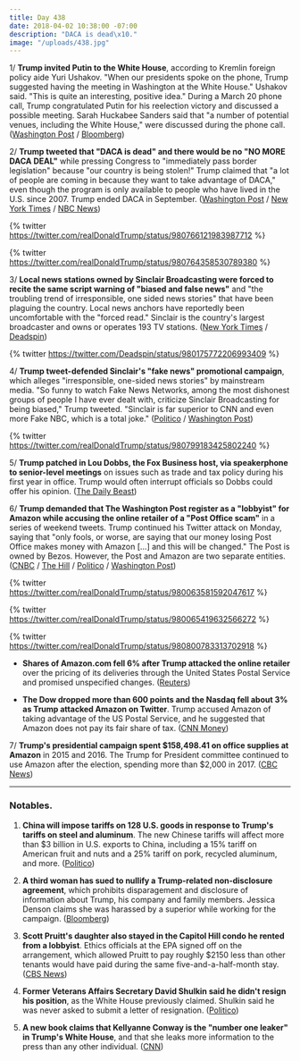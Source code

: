```yaml
---
title: Day 438
date: 2018-04-02 10:38:00 -07:00
description: "DACA is dead\x10."
image: "/uploads/438.jpg"
---
```


1/ **Trump invited Putin to the White House**, according to Kremlin foreign policy aide Yuri Ushakov. "When our presidents spoke on the phone, Trump suggested having the meeting in Washington at the White House." Ushakov said. "This is quite an interesting, positive idea."  During a March 20 phone call, Trump congratulated Putin for his reelection victory and discussed a possible meeting. Sarah Huckabee Sanders said that "a number of potential venues, including the White House," were discussed during the phone call. ([Washington Post](https://www.washingtonpost.com/world/trump-proposed-putin-visit-white-house-in-march-20-phone-call-kremlin-says/2018/04/02/b0727634-367b-11e8-acd5-35eac230e514_story.html) / [Bloomberg](https://www.bloomberg.com/news/articles/2018-04-02/trump-invited-putin-to-white-house-for-summit-kremlin-says))

2/ **Trump tweeted that "DACA is dead" and there would be no "NO MORE DACA DEAL"** while pressing Congress to "immediately pass border legislation" because "our country is being stolen!" Trump claimed that "a lot of people are coming in because they want to take advantage of DACA," even though the program is only available to people who have lived in the U.S. since 2007. Trump ended DACA in September. ([Washington Post](https://www.washingtonpost.com/news/post-politics/wp/2018/04/01/deal-on-daca-no-more-trump-says/?utm_term=.9f9fdd0d5417) / [New York Times](https://www.nytimes.com/2018/04/02/us/politics/trump-immigration-mexico-daca.html) / [NBC News](https://www.nbcnews.com/politics/donald-trump/trump-resumes-daca-blame-game-says-our-country-being-stolen-n861951))

{% twitter https://twitter.com/realDonaldTrump/status/980766121983987712 %}

{% twitter https://twitter.com/realDonaldTrump/status/980764358530789380 %}

3/ **Local news stations owned by Sinclair Broadcasting were forced to recite the same script warning of "biased and false news"** and "the troubling trend of irresponsible, one sided news stories" that have been plaguing the country. Local news anchors have reportedly been uncomfortable with the "forced read." Sinclair is the country's largest broadcaster and owns or operates 193 TV stations. ([New York Times](https://www.nytimes.com/2018/04/02/business/media/sinclair-news-anchors-script.html) / [Deadspin](https://twitter.com/Deadspin/status/980175772206993409))

{% twitter https://twitter.com/Deadspin/status/980175772206993409 %}

4/ **Trump tweet-defended Sinclair's "fake news" promotional campaign**, which alleges "irresponsible, one-sided news stories" by mainstream media. "So funny to watch Fake News Networks, among the most dishonest groups of people I have ever dealt with, criticize Sinclair Broadcasting for being biased," Trump tweeted. "Sinclair is far superior to CNN and even more Fake NBC, which is a total joke." ([Politico](https://www.politico.com/story/2018/04/02/trump-defends-sinclair-broadcasting-494422) / [Washington Post](https://www.washingtonpost.com/lifestyle/style/as-sinclairs-sound-alike-anchors-draw-criticism-for-fake-news-promos-trump-praises-broadcaster/2018/04/02/a1be67e8-367a-11e8-9c0a-85d477d9a226_story.html))

{% twitter https://twitter.com/realDonaldTrump/status/980799183425802240 %}

5/ **Trump patched in Lou Dobbs, the Fox Business host, via speakerphone to senior-level meetings** on issues such as trade and tax policy during his first year in office. Trump would often interrupt officials so Dobbs could offer his opinion. ([The Daily Beast](https://www.thedailybeast.com/donald-trump-cherishes-lou-dobbs-so-much-he-puts-him-on-speakerphone-for-oval-office-meetings))

6/ **Trump demanded that The Washington Post register as a "lobbyist" for Amazon while accusing the online retailer of a "Post Office scam"** in a series of weekend tweets. Trump continued his Twitter attack on Monday, saying that "only fools, or worse, are saying that our money losing Post Office makes money with Amazon \[...\] and this will be changed." The Post is owned by Bezos. However, the Post and Amazon are two separate entities. ([CNBC](https://www.cnbc.com/2018/04/02/trump-hits-amazon-yet-again-monday.html) / [The Hill](http://thehill.com/homenews/administration/381089-trump-claims-washington-post-is-lobbyist-for-amazon) / [Politico](https://www.politico.com/story/2018/03/31/trump-amazon-post-office-jeff-bezos-492853) / [Washington Post](https://www.washingtonpost.com/politics/trump-accuses-amazon-of-post-office-scam-falsely-says-the-post-is-its-lobbyist/2018/03/31/b9878164-34e2-11e8-94fa-32d48460b955_story.html))

{% twitter https://twitter.com/realDonaldTrump/status/980063581592047617 %}

{% twitter https://twitter.com/realDonaldTrump/status/980065419632566272 %}

{% twitter https://twitter.com/realDonaldTrump/status/980800783313702918 %}

* **Shares of Amazon.com fell 6% after Trump attacked the online retailer** over the pricing of its deliveries through the United States Postal Service and promised unspecified changes. ([Reuters](https://www.reuters.com/article/us-amazon-com-trump/amazon-shares-fall-6-percent-as-trump-renews-attack-idUSKCN1H9185))

* **The Dow dropped more than 600 points and the Nasdaq fell about 3% as Trump attacked Amazon on Twitter**. Trump accused Amazon of taking advantage of the US Postal Service, and he suggested that Amazon does not pay its fair share of tax. ([CNN Money](http://money.cnn.com/2018/04/02/investing/dow-jones-nasdaq-stocks-amazon/index.html))

7/ **Trump's presidential campaign spent $158,498.41 on office supplies at Amazon** in 2015 and 2016. The Trump for President committee continued to use Amazon after the election, spending more than $2,000 in 2017. ([CBC News](https://www.cbsnews.com/news/amazon-trump-campaign-spent-thousands-office-supplies-tweet-post-office-scam-today/))

---

### Notables.

1. **China will impose tariffs on 128 U.S. goods in response to Trump's tariffs on steel and aluminum**. The new Chinese tariffs will affect more than $3 billion in U.S. exports to China, including a 15% tariff on American fruit and nuts and a 25% tariff on pork, recycled aluminum, and more. ([Politico](https://www.politico.com/story/2018/04/01/china-tariffs-trump-trade-924833))

2. **A third woman has sued to nullify a Trump-related non-disclosure agreement**, which prohibits disparagement and disclosure of information about Trump, his company and family members. Jessica Denson claims she was harassed by a superior while working for the campaign. ([Bloomberg](https://www.bloomberg.com/news/articles/2018-04-02/trump-invited-putin-to-white-house-for-summit-kremlin-says))

3. **Scott Pruitt's daughter also stayed in the Capitol Hill condo he rented from a lobbyist**. Ethics officials at the EPA signed off on the arrangement, which allowed Pruitt to pay roughly $2150 less than other tenants would have paid during the same five-and-a-half-month stay. ([CBS News](https://www.cbsnews.com/news/epa-head-scott-pruitts-daughter-also-stayed-in-condo-he-paid-6100-to-use/))

4. **Former Veterans Affairs Secretary David Shulkin said he didn't resign his position**, as the White House previously claimed. Shulkin said he was never asked to submit a letter of resignation. ([Politico](https://www.politico.com/story/2018/04/01/shulkins-veterans-va-resign-trump-493063))

5. **A new book claims that Kellyanne Conway is the "number one leaker" in Trump's White House**, and that she leaks more information to the press than any other individual. ([CNN](https://www.cnn.com/2018/04/01/politics/ronald-kessler-jake-tapper-interview/index.html))